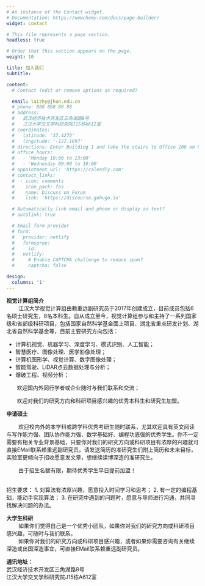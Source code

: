 ```yaml
---
# An instance of the Contact widget.
# Documentation: https://wowchemy.com/docs/page-builder/
widget: contact

# This file represents a page section.
headless: true

# Order that this section appears on the page.
weight: 10

title: 加入我们
subtitle:

content:
  # Contact (edit or remove options as required)

  email: laizhy@jhun.edu.cn
  # phone: 888 888 88 88
  # address:
  #   武汉经济技术开发区三角湖路8号
  #   江汉大学交叉学科研究院J15栋A612室
  # coordinates:
  #   latitude: '37.4275'
  #   longitude: '-122.1697'
  # directions: Enter Building 1 and take the stairs to Office 200 on Floor 2
  # office_hours:
  #   - 'Monday 10:00 to 13:00'
  #   - 'Wednesday 09:00 to 10:00'
  # appointment_url: 'https://calendly.com'
  # contact_links:
  #  - icon: comments
  #    icon_pack: fas
  #    name: Discuss on Forum
  #    link: 'https://discourse.gohugo.io'

  # Automatically link email and phone or display as text?
  # autolink: true

  # Email form provider
  # form:
  #   provider: netlify
  #   formspree:
  #     id:
  #   netlify:
  #     # Enable CAPTCHA challenge to reduce spam?
  #     captcha: false

design:
  columns: '1'
---
```


**视觉计算组简介**
<br>&nbsp; &nbsp; &nbsp; &nbsp; 
江汉大学视觉计算组由赖重远副研究员于2017年创建成立，目前成员包括6名硕士研究生，8名本科生。自从成立至今，视觉计算组参与和主持了一系列国家级和省部级科研项目，包括国家自然科学基金面上项目、湖北省重点研发计划、湖北省自然科学基金等，目前主要研究方向包括：

 - 计算机视觉、机器学习、深度学习、模式识别、人工智能；
 - 智慧医疗、图像处理、医学影像处理；
 - 计算机图形学、视觉计算、数字图像处理；
 - 智能驾驶、LiDAR点云数据处理与分析；
 - 爆破工程、视频分析；

 <p>&nbsp; &nbsp; &nbsp; &nbsp;欢迎国内外同行学者或企业随时与我们联系和交流；</p>
 <p>&nbsp; &nbsp; &nbsp; &nbsp;欢迎对我们的研究方向和科研项目感兴趣的优秀本科生和研究生加盟。</p>


**申请硕士**
<p>&nbsp; &nbsp; &nbsp; &nbsp; 
欢迎校内外的本学科或跨学科优秀考研生随时联系，尤其欢迎具有英文阅读与写作能力强、团队协作能力强、数学基础好、编程功底强的优秀学生。你不一定需要有相关专业背景基础，只要你对我们的研究方向或科研项目有浓厚的兴趣就可直接EMail联系赖重远副研究员。请发送简历的准研究生们附上简历和未来目标，实验室更倾向于招收愿意发文章，想继续读博深造的准研究生。</p>
<p>&nbsp; &nbsp; &nbsp; &nbsp; 
由于招生名额有限，期待优秀学生早日提前加盟！</p>
<br>
招生要求：
 1. 对算法有浓厚兴趣，愿意投入时间学习和思考；
 2. 有一定的编程基础，能动手实现算法；
 3. 在研究中遇到的问题时，愿意与导师进行沟通，共同寻找解决问题的办法。
<br>

**大学生科研**
<br>
&nbsp; &nbsp; &nbsp; &nbsp; 如果你们觉得自己是一个优秀小团队，如果你对我们的研究方向或科研项目感兴趣，可随时与我们联系。
<br>
&nbsp; &nbsp; &nbsp; &nbsp; 如果你对我们的研究方向或科研项目感兴趣，或者如果你需要咨询有关继续深造或出国深造事宜，可直接EMail联系赖重远副研究员。
<br>

**通讯地址：**
<br>武汉经济技术开发区三角湖路8号
<br>江汉大学交叉学科研究院J15栋A612室


